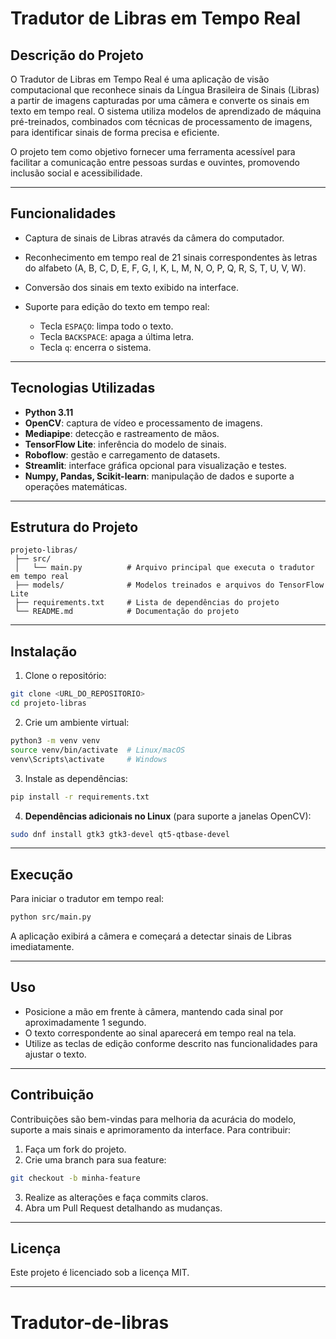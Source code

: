 # Tradutor de Libras em Tempo Real

## Descrição do Projeto

O Tradutor de Libras em Tempo Real é uma aplicação de visão computacional que reconhece sinais da Língua Brasileira de Sinais (Libras) a partir de imagens capturadas por uma câmera e converte os sinais em texto em tempo real. O sistema utiliza modelos de aprendizado de máquina pré-treinados, combinados com técnicas de processamento de imagens, para identificar sinais de forma precisa e eficiente.

O projeto tem como objetivo fornecer uma ferramenta acessível para facilitar a comunicação entre pessoas surdas e ouvintes, promovendo inclusão social e acessibilidade.

---

## Funcionalidades

* Captura de sinais de Libras através da câmera do computador.
* Reconhecimento em tempo real de 21 sinais correspondentes às letras do alfabeto (A, B, C, D, E, F, G, I, K, L, M, N, O, P, Q, R, S, T, U, V, W).
* Conversão dos sinais em texto exibido na interface.
* Suporte para edição do texto em tempo real:

  * Tecla `ESPAÇO`: limpa todo o texto.
  * Tecla `BACKSPACE`: apaga a última letra.
  * Tecla `q`: encerra o sistema.

---

## Tecnologias Utilizadas

* **Python 3.11**
* **OpenCV**: captura de vídeo e processamento de imagens.
* **Mediapipe**: detecção e rastreamento de mãos.
* **TensorFlow Lite**: inferência do modelo de sinais.
* **Roboflow**: gestão e carregamento de datasets.
* **Streamlit**: interface gráfica opcional para visualização e testes.
* **Numpy, Pandas, Scikit-learn**: manipulação de dados e suporte a operações matemáticas.

---

## Estrutura do Projeto

```
projeto-libras/
 ├── src/
 │   └── main.py          # Arquivo principal que executa o tradutor em tempo real
 ├── models/              # Modelos treinados e arquivos do TensorFlow Lite
 ├── requirements.txt     # Lista de dependências do projeto
 └── README.md            # Documentação do projeto
```

---

## Instalação

1. Clone o repositório:

```bash
git clone <URL_DO_REPOSITORIO>
cd projeto-libras
```

2. Crie um ambiente virtual:

```bash
python3 -m venv venv
source venv/bin/activate  # Linux/macOS
venv\Scripts\activate     # Windows
```

3. Instale as dependências:

```bash
pip install -r requirements.txt
```

4. **Dependências adicionais no Linux** (para suporte a janelas OpenCV):

```bash
sudo dnf install gtk3 gtk3-devel qt5-qtbase-devel
```

---

## Execução

Para iniciar o tradutor em tempo real:

```bash
python src/main.py
```

A aplicação exibirá a câmera e começará a detectar sinais de Libras imediatamente.

---

## Uso

* Posicione a mão em frente à câmera, mantendo cada sinal por aproximadamente 1 segundo.
* O texto correspondente ao sinal aparecerá em tempo real na tela.
* Utilize as teclas de edição conforme descrito nas funcionalidades para ajustar o texto.

---

## Contribuição

Contribuições são bem-vindas para melhoria da acurácia do modelo, suporte a mais sinais e aprimoramento da interface. Para contribuir:

1. Faça um fork do projeto.
2. Crie uma branch para sua feature:

```bash
git checkout -b minha-feature
```

3. Realize as alterações e faça commits claros.
4. Abra um Pull Request detalhando as mudanças.

---

## Licença

Este projeto é licenciado sob a licença MIT.

---
# Tradutor-de-libras
